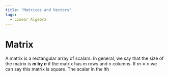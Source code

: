 ```yaml
---
title: "Matrices and Vectors"
tags:
  - Linear Algebra
---
```


# Matrix
A matrix is a rectangular array of scalars. In general, we say that the size of the matrix is **_m_ by _n_** if the matrix has m rows and n columns. If $m = n$ we can say this matrix is square. The scalar in the $i$th 
